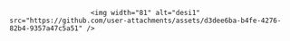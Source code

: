                         <img width="81" alt="desi1" src="https://github.com/user-attachments/assets/d3dee6ba-b4fe-4276-82b4-9357a47c5a51" />

